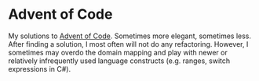 # Advent of Code

My solutions to [Advent of Code](https://adventofcode.com).
Sometimes more elegant, sometimes less.
After finding a solution, I most often will not do any refactoring.
However, I sometimes may overdo the domain mapping and play with newer or relatively infrequently used language constructs (e.g. ranges, switch expressions in C#).
